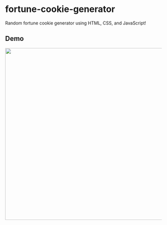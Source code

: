 # fortune-cookie-generator

Random fortune cookie generator using HTML, CSS, and JavaScript!

## Demo
<img width="880" height="551" src="![Fortunecookiedemo](https://github.com/user-attachments/assets/12ef3b96-9273-439d-9b26-c7a76c0d4fdb)"/>

